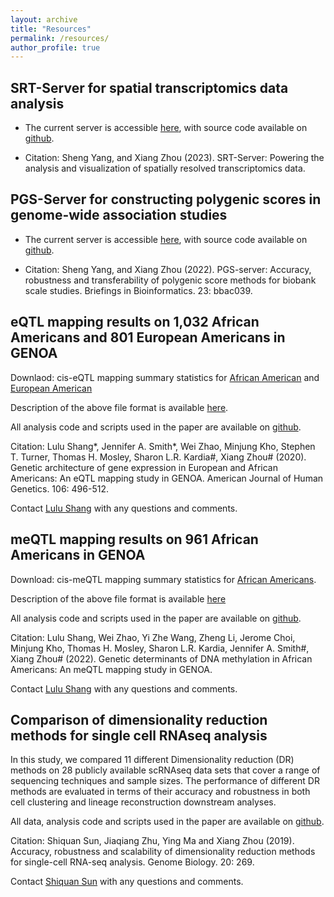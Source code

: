 ```yaml
---
layout: archive
title: "Resources"
permalink: /resources/
author_profile: true
---
```



## SRT-Server for spatial transcriptomics data analysis

* The current server is accessible <a href="https://spatialtranscriptomicsanalysis.com">here</a>, with source code available on <a href="https://github.com/biostat0903/SRT-Server">github</a>.

* Citation: Sheng Yang, and Xiang Zhou (2023). SRT-Server: Powering the analysis and visualization of spatially resolved transcriptomics data.


## PGS-Server for constructing polygenic scores in genome-wide association studies

* The current server is accessible <a href="https://pgs-server.com">here</a>, with source code available on <a href="https://github.com/biostat0903/PGS-Server">github</a>.

* Citation: Sheng Yang, and Xiang Zhou (2022). PGS-server: Accuracy, robustness and transferability of polygenic score methods for biobank scale studies. Briefings in Bioinformatics. 23: bbac039. 


## eQTL mapping results on 1,032 African Americans and 801 European Americans in GENOA

Downlaod: cis-eQTL mapping summary statistics for <a href="AA_summary_statistics.txt.gz">African American</a> and <a href="EA_summary_statistics.txt.gz">European American</a>

Description of the above file format is available <a href="GENOA_eQTL_README.txt">here</a>.

All analysis code and scripts used in the paper are available on <a href="https://github.com/shangll123/GENOA_eQTL">github</a>.

Citation: Lulu Shang\*, Jennifer A. Smith\*, Wei Zhao, Minjung Kho, Stephen T. Turner, Thomas H. Mosley, Sharon L.R. Kardia#, Xiang Zhou# (2020). Genetic architecture of gene expression in European and African Americans: An eQTL mapping study in GENOA. American Journal of Human Genetics. 106: 496-512.

Contact <a href="mailto:shanglu@umich.edu">Lulu Shang</a> with any questions and comments.


## meQTL mapping results on 961 African Americans in GENOA

Download: cis-meQTL mapping summary statistics for <a href="GENOA_meQTL_summary_stat_allchr.zip">African Americans</a>.

Description of the above file format is available <a href="GENOA_meQTL_README.txt">here</a>

All analysis code and scripts used in the paper are available on <a href="https://github.com/shangll123/GENOA_meQTL">github</a>.

Citation: Lulu Shang, Wei Zhao, Yi Zhe Wang, Zheng Li, Jerome Choi, Minjung Kho, Thomas H. Mosley, Sharon L.R. Kardia, Jennifer A. Smith#, Xiang Zhou# (2022). Genetic determinants of DNA methylation in African Americans: An meQTL mapping study in GENOA. 

Contact <a href="mailto:shanglu@umich.edu">Lulu Shang</a> with any questions and comments.


## Comparison of dimensionality reduction methods for single cell RNAseq analysis

In this study, we compared 11 different Dimensionality reduction (DR) methods on 28 publicly available scRNAseq data sets that cover a range of sequencing techniques and sample sizes. The performance of different DR methods are evaluated in terms of their accuracy and robustness in both cell clustering and lineage reconstruction downstream analyses.

All data, analysis code and scripts used in the paper are available on <a href="https://github.com/xzhoulab/DRComparison">github</a>.

Citation: Shiquan Sun, Jiaqiang Zhu, Ying Ma and Xiang Zhou (2019). Accuracy, robustness and scalability of dimensionality reduction methods for single-cell RNA-seq analysis. Genome Biology. 20: 269.

Contact <a href="mailto:sqsunsph@xjtu.edu.cn">Shiquan Sun</a> with any questions and comments.